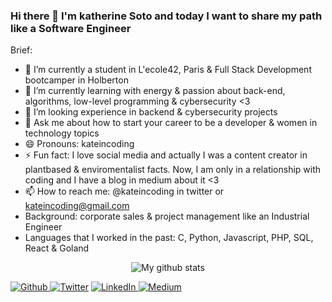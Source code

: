 ### Hi there 👋 I'm katherine Soto and today I want to share my path like a Software Engineer

Brief:

- 🔭 I’m currently a student in L'ecole42, Paris & Full Stack Development bootcamper in Holberton
- 🌱 I’m currently learning with energy & passion about back-end, algorithms, low-level programming & cybersecurity <3
- 🤔 I’m looking experience in backend & cybersecurity projects
- 💬 Ask me about how to start your career to be a developer & women in technology topics
- 😄 Pronouns: kateincoding
- ⚡ Fun fact: I love social media and actually I was a content creator in plantbased & enviromentalist facts. Now, I am only in a relationship with coding and I have a blog in medium about it <3
- 📫 How to reach me: @kateincoding in twitter or kateincoding@gmail.com
- Background: corporate sales & project management like an Industrial Engineer
- Languages that I worked in the past: C, Python, Javascript, PHP, SQL, React & Goland

<p align="center">
  <img align="center" src="https://github-readme-stats.vercel.app/api/top-langs/?username=kateincoding&layout=compact&theme=vue&langs_count=6" alt="My github stats"/>
</p>
<p>
  <a href="https://github.com/kateincoding" target="_blank"><img alt="Github" src="https://img.shields.io/badge/GitHub-%2312100E.svg?&style=for-the-badge&logo=Github&logoColor=white" />
  </a> <a href="https://twitter.com/kateincoding" target="_blank"><img alt="Twitter" src="https://img.shields.io/badge/twitter-%231DA1F2.svg?&style=for-the-badge&logo=twitter&logoColor=white" /></a>
  <a href="https://www.linkedin.com/in/katherinesoto/" target="_blank"><img alt="LinkedIn" src="https://img.shields.io/badge/linkedin-%230077B5.svg?&style=for-the-badge&logo=linkedin&logoColor=white" />
  </a> <a href="https://kateincoding.medium.com/" target="_blank"><img alt="Medium" src="https://img.shields.io/badge/medium-%2312100E.svg?&style=for-the-badge&logo=medium&logoColor=white" /></a>
</p>
